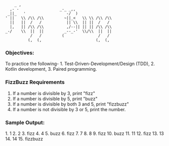 ````
    _ ,                                         
  ,- -                  _-_ _,,                 
 _||_   '                  -/  )                
' ||   \\ /\\ /\\         ~||_<   \\ \\ /\\ /\\ 
  ||   ||  /   /           || \\  || ||  /   /  
  |,   || /\\ /\\          ,/--|| || || /\\ /\\ 
_-/    \\  ||  ||         _--_-'  \\/\\  ||  || 
           /   /         (               /   /  
          (,  (,                        (,  (,  
````   

<h3>Objectives:</h3> 
To practice the following-
1. Test-Driven-Development/Design (TDD), 
2. Kotlin development, 
3. Paired programming. 

<h3>FizzBuzz Requirements</h3>

1. If a number is divisible by 3, print "fizz"
2. If a number is divisible by 5, print "buzz"
3. If a number is divisible by both 3 and 5, print "fizzbuzz"
4. If a number is not divisible by 3 or 5, print the number.
    
    
<h3>Sample Output: </h3>
1. 1
2. 2
3. fizz
4. 4
5. buzz
6. fizz
7. 7
8. 8
9. fizz
10. buzz
11. 11
12. fizz
13. 13
14. 14
15. fizzbuzz